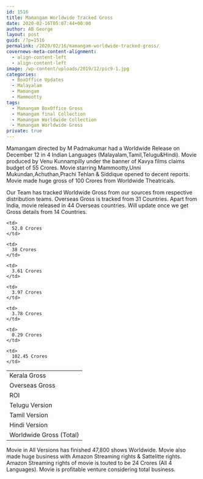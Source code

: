 ```yaml
---
id: 1516
title: Mamangam Worldwide Tracked Gross
date: 2020-02-16T05:07:44+00:00
author: AB George
layout: post
guid: /?p=1516
permalink: /2020/02/16/mamangam-worldwide-tracked-gross/
covernews-meta-content-alignment:
  - align-content-left
  - align-content-left
image: /wp-content/uploads/2019/12/pic9-1.jpg
categories:
  - BoxOffice Updates
  - Malayalam
  - Mamangam
  - Mammootty
tags:
  - Mamangam BoxOffice Gross
  - Mamangam final Collection
  - Mamangam Worldwide Collection
  - Mamangam Worldwide Gross
private: true
---
```

Mamangam directed by M Padmakumar had a Worldwide Release on December 12 in 4 Indian Languages (Malayalam,Tamil,Telugu&Hindi). Movie produced by Venu Kunnampilly under the banner of Kavya films claims budget of 55 Crores. Movie starring Mammootty,Unni Mukundan,Achuthan,Prachi Tehlan & Siddique opened to decent reports. Movie made huge gross of 100 Crores from Worldwide Theatricals.

Our Team has tracked Worldwide Gross from our sources from respective distribution teams. Overseas Gross is tracked from 31 Countries. Apart from India, movie released in 44 Overseas countries. Will update once we get Gross details from 14 Countries.

<table class="wp-block-table">
  <tr>
    <td>
      Kerala Gross
    </td>
    
    <td>
      52.8 Crores
    </td>
  </tr>
  
  <tr>
    <td>
      Overseas Gross
    </td>
    
    <td>
      38 Crores
    </td>
  </tr>
  
  <tr>
    <td>
      ROI
    </td>
    
    <td>
      3.61 Crores
    </td>
  </tr>
  
  <tr>
    <td>
      Telugu Version
    </td>
    
    <td>
      3.97 Crores
    </td>
  </tr>
  
  <tr>
    <td>
      Tamil Version
    </td>
    
    <td>
      3.78 Crores
    </td>
  </tr>
  
  <tr>
    <td>
      Hindi Version
    </td>
    
    <td>
      0.29 Crores
    </td>
  </tr>
  
  <tr>
    <td>
      Worldwide Gross (Total)
    </td>
    
    <td>
      102.45 Crores
    </td>
  </tr>
</table>

Movie in All Versions has finished 47,800 shows Worldwide. Movie also made huge business with Amazon Streaming rights & Sattelitte rights. Amazon Streaming rights of movie is touted to be 24 Crores (All 4 Languages). Movie is profitable venture considering total business.